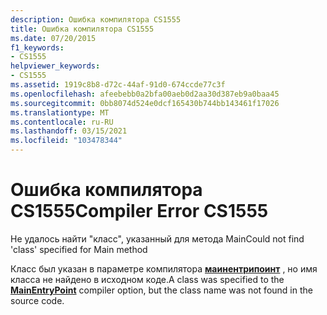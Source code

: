 ```yaml
---
description: Ошибка компилятора CS1555
title: Ошибка компилятора CS1555
ms.date: 07/20/2015
f1_keywords:
- CS1555
helpviewer_keywords:
- CS1555
ms.assetid: 1919c8b8-d72c-44af-91d0-674ccde77c3f
ms.openlocfilehash: afeebebb0a2bfa00aeb0d2aa30d387eb9a0baa45
ms.sourcegitcommit: 0bb8074d524e0dcf165430b744bb143461f17026
ms.translationtype: MT
ms.contentlocale: ru-RU
ms.lasthandoff: 03/15/2021
ms.locfileid: "103478344"
---
```

# <a name="compiler-error-cs1555"></a><span data-ttu-id="9e713-103">Ошибка компилятора CS1555</span><span class="sxs-lookup"><span data-stu-id="9e713-103">Compiler Error CS1555</span></span>

<span data-ttu-id="9e713-104">Не удалось найти "класс", указанный для метода Main</span><span class="sxs-lookup"><span data-stu-id="9e713-104">Could not find 'class' specified for Main method</span></span>  
  
 <span data-ttu-id="9e713-105">Класс был указан в параметре компилятора [**маинентрипоинт**](../language-reference/compiler-options/advanced.md#mainentrypoint-or-startupobject) , но имя класса не найдено в исходном коде.</span><span class="sxs-lookup"><span data-stu-id="9e713-105">A class was specified to the [**MainEntryPoint**](../language-reference/compiler-options/advanced.md#mainentrypoint-or-startupobject) compiler option, but the class name was not found in the source code.</span></span>

